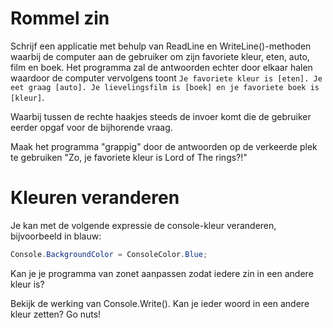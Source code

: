 # Rommel zin

Schrijf een applicatie met behulp van ReadLine en WriteLine()-methoden waarbij de computer aan de gebruiker om zijn favoriete kleur, eten, auto, film en boek. Het programma zal de antwoorden echter door elkaar halen waardoor de computer vervolgens toont ``Je favoriete kleur is [eten]. Je eet graag [auto]. Je lievelingsfilm is [boek] en je favoriete boek is [kleur]``.

Waarbij tussen de rechte haakjes steeds de invoer komt die de gebruiker eerder opgaf voor de bijhorende vraag.

Maak het programma "grappig" door de antwoorden op de verkeerde plek te gebruiken "Zo, je favoriete kleur is Lord of The rings?!"

# Kleuren veranderen

Je kan met de volgende expressie de console-kleur veranderen, bijvoorbeeld in blauw:

```csharp
Console.BackgroundColor = ConsoleColor.Blue;
```

Kan je je programma van zonet aanpassen zodat iedere zin in een andere kleur is?

Bekijk de werking van Console.Write(). Kan je ieder woord in een andere kleur zetten?
Go nuts!